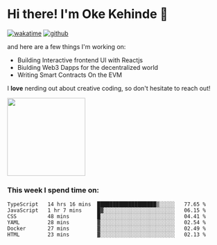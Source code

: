 # Hi there! I'm Oke Kehinde :cowboy_hat_face:

[![wakatime](https://wakatime.com/badge/user/5f3f42a0-7b4f-4c4b-b2da-012c5ac2fa62.svg)](https://wakatime.com/@5f3f42a0-7b4f-4c4b-b2da-012c5ac2fa62)
[![github](https://img.shields.io/github/followers/okeken?logo=github&style=plastic)](https://github.com/okeken?tab=followers)

and here are a few things I'm working on:

- Building Interactive frontend UI with Reactjs
- Biulding Web3 Dapps for the decentralized world
- Writing Smart Contracts On the EVM

I **love** nerding out about creative coding, so don't hesitate to reach out!


<img height="180em" src="https://github-readme-stats.vercel.app/api?username=okeken&show_icons=true&hide_border=true&&count_private=true&include_all_commits=true" />

### This week I spend time on:

<!--START_SECTION:waka-->

```text
TypeScript   14 hrs 16 mins  ███████████████████▒░░░░░   77.65 %
JavaScript   1 hr 7 mins     █▓░░░░░░░░░░░░░░░░░░░░░░░   06.15 %
CSS          48 mins         █░░░░░░░░░░░░░░░░░░░░░░░░   04.41 %
YAML         28 mins         ▓░░░░░░░░░░░░░░░░░░░░░░░░   02.54 %
Docker       27 mins         ▓░░░░░░░░░░░░░░░░░░░░░░░░   02.49 %
HTML         23 mins         ▓░░░░░░░░░░░░░░░░░░░░░░░░   02.13 %
```

<!--END_SECTION:waka-->
